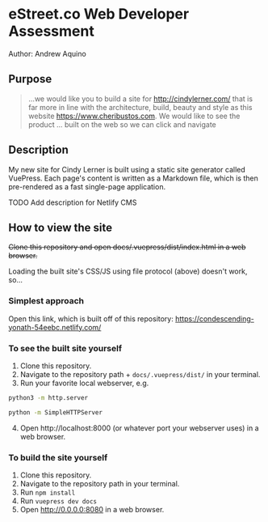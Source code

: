 # eStreet.co Web Developer Assessment

Author: Andrew Aquino

## Purpose

> ...we would like you to build a site for http://cindylerner.com/ that is far more in line with the architecture, build, beauty and style as this website https://www.cheribustos.com. We would like to see the product ... built on the web so we can click and navigate

## Description

My new site for Cindy Lerner is built using a static site generator called VuePress. Each page's content is written as a Markdown file, which is then pre-rendered as a fast single-page application.

TODO Add description for Netlify CMS

## How to view the site

~~Clone this repository and open docs/.vuepress/dist/index.html in a web browser.~~

Loading the built site's CSS/JS using file protocol (above) doesn't work, so...

### Simplest approach

Open this link, which is built off of this repository: https://condescending-yonath-54eebc.netlify.com/

### To see the built site yourself

1. Clone this repository.
2. Navigate to the repository path + `docs/.vuepress/dist/` in your terminal.
3. Run your favorite local webserver, e.g.
```sh
python3 -m http.server
```

```sh
python -m SimpleHTTPServer
```
4. Open http://localhost:8000 (or whatever port your webserver uses) in a web browser.

### To build the site yourself

1. Clone this repository.
2. Navigate to the repository path in your terminal.
3. Run `npm install`
4. Run `vuepress dev docs`
5. Open http://0.0.0.0:8080 in a web browser.